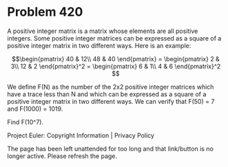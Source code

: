 #   Problem 420

   A positive integer matrix is a matrix whose elements are all positive
   integers.
   Some positive integer matrices can be expressed as a square of a positive
   integer matrix in two different ways. Here is an example:

   $$\begin{pmatrix} 40 & 12\\ 48 & 40 \end{pmatrix} = \begin{pmatrix} 2 &
   3\\ 12 & 2 \end{pmatrix}^2 = \begin{pmatrix} 6 & 1\\ 4 & 6 \end{pmatrix}^2
   $$

   We define F(N) as the number of the 2x2 positive integer matrices which
   have a trace less than N and which can be expressed as a square of a
   positive integer matrix in two different ways.
   We can verify that F(50) = 7 and F(1000) = 1019.

   Find F(10^7).

   Project Euler: Copyright Information | Privacy Policy

   The page has been left unattended for too long and that link/button is no
   longer active. Please refresh the page.
